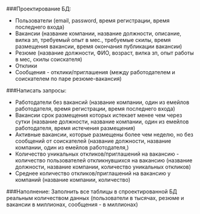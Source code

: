 ###Проектирование БД:
+ Пользователи (email, password, время регистрации, время последнего входа)
+ Вакансии (название компании, название должности, описание, вилка зп, требуемый опыт в мес., требуемые скилы, время размещения вакансии, время окончания публикации вакансии)
+ Резюме (название должности, ФИО, возраст, вилка зп, опыт работы в мес, скилы соискателя)
+ Отклики
+ Сообщения - отклики/приглашения (между работодателем и соискателем по паре резюме-вакансия)

###Написать запросы:
+ Работодатели без вакансий (название компании, один из емейлов работодателя, время регистрации, время последнего входа)
+ Вакансии срок размещения которых истекает менее чем через сутки (название должности, название компании, один из емейлов работодателя, время истечения размещения)
+ Активные вакансии, которые размещены более чем неделю, но без сообщений от соискателей (название должности, название компании, один из емейлов работодателя,)
+ Количество уникальных откликов/приглашений на вакансию - количество пользователей откликнувшихся на вакансию (название должности, название компании, количество уникальных откликов)
+ Среднее количество откликов/приглашений на вакансию у компаний (название компании, количество)

###Наполнение:
Заполнить все таблицы в спроектированной БД реальным количеством данных (пользователи в тысячах, резюме и вакансии в миллионах, сообщения - в миллионах)